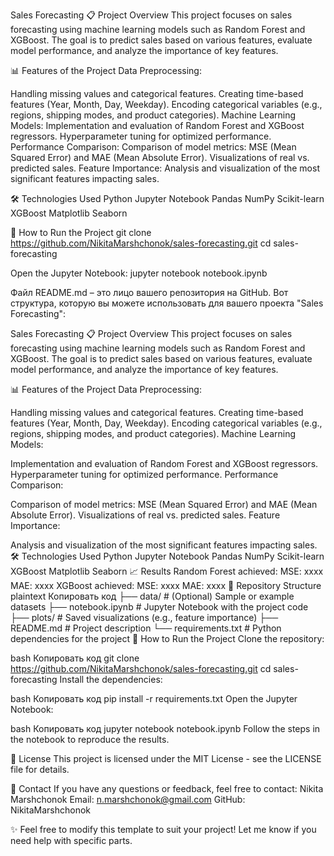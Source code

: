 Sales Forecasting
📋 Project Overview
This project focuses on sales forecasting using machine learning models such as Random Forest and XGBoost. 
The goal is to predict sales based on various features, evaluate model performance, and analyze the importance of key features.


📊 Features of the Project
Data Preprocessing:

Handling missing values and categorical features.
Creating time-based features (Year, Month, Day, Weekday).
Encoding categorical variables (e.g., regions, shipping modes, and product categories).
Machine Learning Models:
Implementation and evaluation of Random Forest and XGBoost regressors.
Hyperparameter tuning for optimized performance.
Performance Comparison:
Comparison of model metrics: MSE (Mean Squared Error) and MAE (Mean Absolute Error).
Visualizations of real vs. predicted sales.
Feature Importance:
Analysis and visualization of the most significant features impacting sales.


🛠 Technologies Used
Python
Jupyter Notebook
Pandas
NumPy
Scikit-learn
XGBoost
Matplotlib
Seaborn


🚀 How to Run the Project
git clone https://github.com/NikitaMarshchonok/sales-forecasting.git
cd sales-forecasting


Open the Jupyter Notebook:
jupyter notebook notebook.ipynb



Файл README.md – это лицо вашего репозитория на GitHub. Вот структура, которую вы можете использовать для вашего проекта "Sales Forecasting":

Sales Forecasting
📋 Project Overview
This project focuses on sales forecasting using machine learning models such as Random Forest and XGBoost. The goal is to predict sales based on various features, evaluate model performance, and analyze the importance of key features.

📊 Features of the Project
Data Preprocessing:

Handling missing values and categorical features.
Creating time-based features (Year, Month, Day, Weekday).
Encoding categorical variables (e.g., regions, shipping modes, and product categories).
Machine Learning Models:

Implementation and evaluation of Random Forest and XGBoost regressors.
Hyperparameter tuning for optimized performance.
Performance Comparison:

Comparison of model metrics: MSE (Mean Squared Error) and MAE (Mean Absolute Error).
Visualizations of real vs. predicted sales.
Feature Importance:

Analysis and visualization of the most significant features impacting sales.
🛠 Technologies Used
Python
Jupyter Notebook
Pandas
NumPy
Scikit-learn
XGBoost
Matplotlib
Seaborn
📈 Results
Random Forest achieved:
MSE: xxxx
MAE: xxxx
XGBoost achieved:
MSE: xxxx
MAE: xxxx
📂 Repository Structure
plaintext
Копировать код
├── data/                      # (Optional) Sample or example datasets
├── notebook.ipynb             # Jupyter Notebook with the project code
├── plots/                     # Saved visualizations (e.g., feature importance)
├── README.md                  # Project description
└── requirements.txt           # Python dependencies for the project
🚀 How to Run the Project
Clone the repository:

bash
Копировать код
git clone https://github.com/NikitaMarshchonok/sales-forecasting.git
cd sales-forecasting
Install the dependencies:

bash
Копировать код
pip install -r requirements.txt
Open the Jupyter Notebook:

bash
Копировать код
jupyter notebook notebook.ipynb
Follow the steps in the notebook to reproduce the results.

📜 License
This project is licensed under the MIT License - see the LICENSE file for details.


📧 Contact
If you have any questions or feedback, feel free to contact:
Nikita Marshchonok
Email: n.marshchonok@gmail.com
GitHub: NikitaMarshchonok

✨ Feel free to modify this template to suit your project! Let me know if you need help with specific parts.
